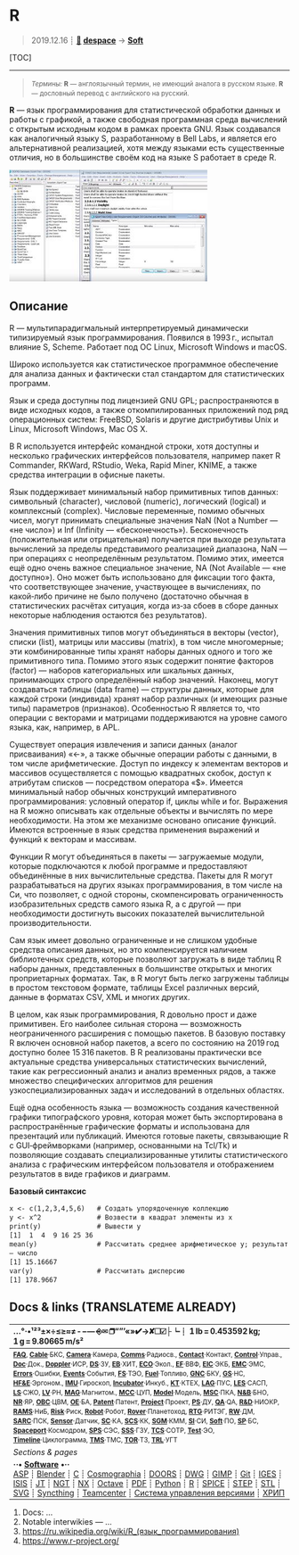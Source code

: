 # R
> 2019.12.16 ┊ **[🚀](../index/index.md) [despace](index.md)** → **[Soft](soft.md)**

[TOC]

---

> <small>*Термины:* **R** — англоязычный термин, не имеющий аналога в русском языке. **R** — дословный перевод с английского на русский.</small>

**R** — язык программирования для статистической обработки данных и работы с графикой, а также свободная программная среда вычислений с открытым исходным кодом в рамках проекта GNU. Язык создавался как аналогичный языку S, разработанному в Bell Labs, и является его альтернативной реализацией, хотя между языками есть существенные отличия, но в большинстве своём код на языке S работает в среде R.

[![](f/soft/doors_pic01_thumb.jpg)](f/soft/doors_pic01.jpg)



<p style="page-break-after:always"> </p>

## Описание
R — мультипарадигмальный интерпретируемый динамически типизируемый язык программирования. Появился в 1993 г., испытал влияние S, Scheme. Работает под ОС Linux, Microsoft Windows и macOS.

Широко используется как статистическое программное обеспечение для анализа данных и фактически стал стандартом для статистических программ.

Язык и среда доступны под лицензией GNU GPL; распространяются в виде исходных кодов, а также откомпилированных приложений под ряд операционных систем: FreeBSD, Solaris и другие дистрибутивы Unix и Linux, Microsoft Windows, Mac OS X.

В R используется интерфейс командной строки, хотя доступны и несколько графических интерфейсов пользователя, например пакет R Commander, RKWard, RStudio, Weka, Rapid Miner, KNIME, а также средства интеграции в офисные пакеты.

Язык поддерживает минимальный набор примитивных типов данных: символьный (character), числовой (numeric), логический (logical) и комплексный (complex). Числовые переменные, помимо обычных чисел, могут принимать специальные значения NaN (Not a Number — «не число») и Inf (Infinity — «бесконечность»). Бесконечность (положительная или отрицательная) получается при выходе результата вычислений за пределы представимого реализацией диапазона, NaN — при операциях с неопределённым результатом. Помимо этих, имеется ещё одно очень важное специальное значение, NA (Not Available — «не доступно»). Оно может быть использовано для фиксации того факта, что соответствующее значение, участвующее в вычислениях, по какой‑либо причине не было получено (достаточно обычная в статистических расчётах ситуация, когда из‑за сбоев в сборе данных некоторые наблюдения остаются без результатов).

Значения примитивных типов могут объединяться в векторы (vector), списки (list), матрицы или массивы (matrix), в том числе многомерные; эти комбинированные типы хранят наборы данных одного и того же примитивного типа. Помимо этого язык содержит понятие факторов (factor) — наборов категориальных или шкальных данных, принимающих строго определённый набор значений. Наконец, могут создаваться таблицы (data frame) — структуры данных, которые для каждой строки (индивида) хранят набор различных (и имеющих разные типы) параметров (признаков). Особенностью R является то, что операции с векторами и матрицами поддерживаются на уровне самого языка, как, например, в APL.

Существует операция извлечения и записи данных (аналог присваивания) «<-», а также обычные операции работы с данными, в том числе арифметические. Доступ по индексу к элементам векторов и массивов осуществляется с помощью квадратных скобок, доступ к атрибутам списков — посредством оператора «$». Имеется минимальный набор обычных конструкций императивного программирования: условный оператор if, циклы while и for. Выражения на R можно описывать как отдельные объекты и вычислять по мере необходимости. На этом же механизме основано описание функций. Имеются встроенные в язык средства применения выражений и функций к векторам и массивам.

Функции R могут объединяться в пакеты — загружаемые модули, которые подключаются к любой программе и предоставляют объединённые в них вычислительные средства. Пакеты для R могут разрабатываться на других языках программирования, в том числе на Си, что позволяет, с одной стороны, скомпенсировать ограниченность изобразительных средств самого языка R, а с другой — при необходимости достигнуть высоких показателей вычислительной производительности.

Сам язык имеет довольно ограниченные и не слишком удобные средства описания данных, но это компенсируется наличием библиотечных средств, которые позволяют загружать в виде таблиц R наборы данных, представленных в большинстве открытых и многих проприетарных форматах. Так, в R могут быть легко загружены таблицы в простом текстовом формате, таблицы Excel различных версий, данные в форматах CSV, XML и многих других.

В целом, как язык программирования, R довольно прост и даже примитивен. Его наиболее сильная сторона — возможность неограниченного расширения с помощью пакетов. В базовую поставку R включен основной набор пакетов, а всего по состоянию на 2019 год доступно более 15 316 пакетов. В R реализованы практически все актуальные средства универсальных статистических вычислений, такие как регрессионный анализ и анализ временных рядов, а также множество специфических алгоритмов для решения узкоспециализированных задач и исследований в отдельных областях.

Ещё одна особенность языка — возможность создания качественной графики типографского уровня, которая может быть экспортирована в распространённые графические форматы и использована для презентаций или публикаций. Имеются готовые пакеты, связывающие R с GUI‑фреймворками (например, основанными на Tcl/Tk) и позволяющие создавать специализированные утилиты статистического анализа с графическим интерфейсом пользователя и отображением результатов в виде графиков и диаграмм.

**Базовый синтаксис**

    x <- c(1,2,3,4,5,6)   # Создать упорядоченную коллекцию
    y <- x^2              # Возвести в квадрат элементы из x
    print(y)              # Вывести y
    [1]  1  4  9 16 25 36
    mean(y)               # Рассчитать среднее арифметическое y; результат — число
    [1] 15.16667
    var(y)                # Рассчитать дисперсию
    [1] 178.9667



<p style="page-break-after:always"> </p>

## Docs & links (TRANSLATEME ALREADY)
|…°·•¹²³±×÷≤≥≈≠ ‑ −— ⎆✉ ❐“”’«»✔→✘☐☑├┕┆ 1 lb = 0.453592 kg; 1 g = 9.80665 m/s²|
|:--|
|<small>**[FAQ](faq.md)**, **[Cable](cable.md)**·БКС, **[Camera](camera.md)**·Камера, **[Comms](comms.md)**·Радиосв., **[Contact](contact.md)**·Контакт, **[Control](control.md)**·Управ., **[Doc](doc.md)**·Док., **[Doppler](doppler.md)**·ИСР, **[DS](ds.md)**·ЗУ, **[EB](eb.md)**·ХИТ, **[ECO](ecology.md)**·Экол., **[EF](ef.md)**·ВВФ, **[ElC](elc.md)**·ЭКБ, **[EMC](emc.md)**·ЭМС, **[Errors](error.md)**·Ошибки, **[Events](event.md)**·События, **[FS](fs.md)**·ТЭО, **[Fuel](fuel.md)**·Топливо, **[GNC](gnc.md)**·БКУ, **[GS](scs.md)**·НС, **[HF&E](hfe.md)**·Эргоном., **[IMU](imu.md)**·Гироскоп, **[Incubator](incubator.md)**·Инкуб., **[KT](kt.md)**·КТЕХ, **[LAG](lag.md)**·ПУC, **[LES](les.md)**·САСП, **[LS](ls.md)**·СЖО, **[LV](lv.md)**·РН, **[MAG](mag.md)**·Магнитом., **[MCC](mcc.md)**·ЦУП, **[Model](model.md)**·Модель, **[MSC](sc.md)**·ПКА, **[N&B](nnb.md)**·БНО, **[NR](nr.md)**·ЯР, **[OBC](obc.md)**·ЦВМ, **[OE](oe.md)**·БА, **[Patent](патент.md)**·Патент, **[Project](project.md)**·Проект, **[PS](ps.md)**·ДУ, **[QA](quality.md)**·QA, **[R&D](rnd.md)**·НИОКР, **[RAMS](rams.md)**·НиБ, **[Risk](risk.md)**·Риск, **[Robot](robotics.md)**·Робот, **[Rover](rover.md)**·Планетоход, **[RTG](rtg.md)**·РИТЭГ, **[RW](rw.md)**·ДМ, **[SARC](sarc.md)**·ПСК, **[Sensor](sensor.md)**·Датчик, **[SC](sc.md)**·КА, **[SCS](scs.md)**·КК, **[SGM](sgm.md)**·КММ, **[SI](si.md)**·СИ, **[Soft](soft.md)**·ПО, **[SP](sp.md)**·БС, **[Spaceport](spaceport.md)**·Космодром, **[SPS](sps.md)**·СЭС, **[SSS](sss.md)**·ГЗУ, **[TCS](tcs.md)**·СОТР, **[Test](test.md)**·ЭО, **[Timeline](timeline.md)**·Циклограмма, **[TMS](tms.md)**·ТМС, **[TOR](tor.md)**·ТЗ, **[TRL](trl.md)**·УГТ</small>|
|*Sections & pages*|
|**··• [Software](soft.md) •··**<br> [ASP](asp.md) ┊ [Blender](blender.md) ┊ [C](c.md) ┊ [Cosmographia](cosmographia.md) ┊ [DOORS](doors.md) ┊ [DWG](cad_f.md) ┊ [GIMP](gimp.md) ┊ [Git](git.md) ┊ [IGES](cad_f.md) ┊ [ISIS](isis.md) ┊ [JT](cad_f.md) ┊ [NGT](neogeography_toolkit.md) ┊ [NX](nx.md) ┊ [Octave](gnu_octave.md) ┊ [PDF](pdf.md) ┊ [Python](python.md) ┊ [R](r.md) ┊ [SPICE](spice.md) ┊ [STEP](cad_f.md) ┊ [STL](systems_tool_kit.md) ┊ [SVG](cad_f.md) ┊ [Syncthing](syncthing.md) ┊ [Teamcenter](teamcenter.md) ┊ [Система управления версиями](vcs.md) ┊ [ХРИП](adra.md) |

   1. Docs: …
   1. Notable interwikies — …
   1. <https://ru.wikipedia.org/wiki/R_(язык_программирования)>
   1. <https://www.r-project.org/>
